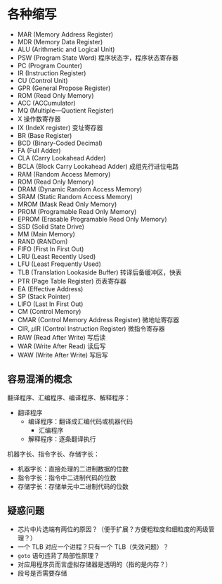 # 各种缩写

- MAR (Memory Address Register)
- MDR (Memory Data Register)
- ALU (Arithmetic and Logical Unit)
- PSW (Program State Word) 程序状态字，程序状态寄存器
- PC (Program Counter)
- IR (Instruction Register)
- CU (Control Unit)
- GPR (General Propose Register)
- ROM (Read Only Memory)
- ACC (ACCumulator)
- MQ (Multiple—Quotient Register)
- X 操作数寄存器
- IX (IndeX register) 变址寄存器
- BR (Base Register)
- BCD (Binary-Coded Decimal)
- FA (Full Adder)
- CLA (Carry Lookahead Adder)
- BCLA (Block Carry Lookahead Adder) 成组先行进位电路
- RAM (Random Access Memory)
- ROM (Read Only Memory)
- DRAM (Dynamic Random Access Memory)
- SRAM (Static Random Access Memory)
- MROM (Mask Read Only Memory)
- PROM (Programable Read Only Memory)
- EPROM (Erasable Programable Read Only Memory)
- SSD (Solid State Drive)
- MM (Main Memory)
- RAND (RANDom)
- FIFO (First In First Out)
- LRU (Least Recently Used)
- LFU (Least Frequently Used)
- TLB (Translation Lookaside Buffer) 转译后备缓冲区，快表
- PTR (Page Table Register) 页表寄存器
- EA (Effective Address)
- SP (Stack Pointer)
- LIFO (Last In First Out)
- CM (Control Memory)
- CMAR (Control Memory Address Register) 微地址寄存器
- CIR, $\mu$IR (Control Instruction Register) 微指令寄存器
- RAW (Read After Write) 写后读
- WAR (Write After Read) 读后写
- WAW (Write After Write) 写后写

## 容易混淆的概念

翻译程序、汇编程序、编译程序、解释程序：

- 翻译程序
  - 编译程序：翻译成汇编代码或机器代码
    - 汇编程序
  - 解释程序：逐条翻译执行

机器字长、指令字长、存储字长：

- 机器字长：直接处理的二进制数据的位数
- 指令字长：指令中二进制代码的位数
- 存储字长：存储单元中二进制代码的位数

## 疑惑问题

- 芯片中片选端有两位的原因？（便于扩展？方便粗粒度和细粒度的两级管理？）
- 一个 TLB 对应一个进程？只有一个 TLB（失效问题）？
- `goto` 语句违背了局部性原理？
- 对应用程序员而言虚拟存储器是透明的（指的是内存？）
- 段号是否需要存储
